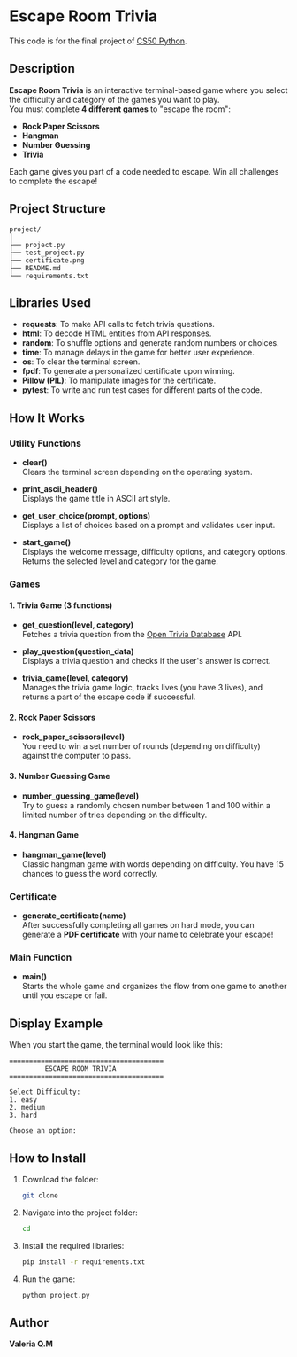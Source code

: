 # Escape Room Trivia

This code is for the final project of [CS50 Python](https://cs50.harvard.edu/python/2022/).

## Description
**Escape Room Trivia** is an interactive terminal-based game where you select the difficulty and category of the games you want to play.  
You must complete **4 different games** to "escape the room":

- **Rock Paper Scissors**  
- **Hangman**  
- **Number Guessing**  
- **Trivia**

Each game gives you part of a code needed to escape. Win all challenges to complete the escape!


## Project Structure
```
project/
│
├── project.py
├── test_project.py
├── certificate.png
├── README.md
└── requirements.txt
```


## Libraries Used
- **requests**: To make API calls to fetch trivia questions.
- **html**: To decode HTML entities from API responses.
- **random**: To shuffle options and generate random numbers or choices.
- **time**: To manage delays in the game for better user experience.
- **os**: To clear the terminal screen.
- **fpdf**: To generate a personalized certificate upon winning.
- **Pillow (PIL)**: To manipulate images for the certificate.
- **pytest**: To write and run test cases for different parts of the code.


## How It Works

### Utility Functions
- **clear()**  
  Clears the terminal screen depending on the operating system.

- **print_ascii_header()**  
  Displays the game title in ASCII art style.

- **get_user_choice(prompt, options)**  
  Displays a list of choices based on a prompt and validates user input.

- **start_game()**  
  Displays the welcome message, difficulty options, and category options. Returns the selected level and category for the game.


### Games

#### 1. Trivia Game (3 functions)
- **get_question(level, category)**  
  Fetches a trivia question from the [Open Trivia Database](https://opentdb.com/api_config.php) API.

- **play_question(question_data)**  
  Displays a trivia question and checks if the user's answer is correct.

- **trivia_game(level, category)**  
  Manages the trivia game logic, tracks lives (you have 3 lives), and returns a part of the escape code if successful.


#### 2. Rock Paper Scissors
- **rock_paper_scissors(level)**  
  You need to win a set number of rounds (depending on difficulty) against the computer to pass.


#### 3. Number Guessing Game
- **number_guessing_game(level)**  
  Try to guess a randomly chosen number between 1 and 100 within a limited number of tries depending on the difficulty.


#### 4. Hangman Game
- **hangman_game(level)**  
  Classic hangman game with words depending on difficulty. You have 15 chances to guess the word correctly.


### Certificate
- **generate_certificate(name)**  
  After successfully completing all games on hard mode, you can generate a **PDF certificate** with your name to celebrate your escape!


### Main Function
- **main()**  
  Starts the whole game and organizes the flow from one game to another until you escape or fail.


## Display Example
When you start the game, the terminal would look like this:

```
=======================================
         ESCAPE ROOM TRIVIA
=======================================

Select Difficulty:
1. easy
2. medium
3. hard

Choose an option: 
```


## How to Install

1. Download the folder:
   ```bash
   git clone 
   ```

2. Navigate into the project folder:
   ```bash
   cd 
   ```

3. Install the required libraries:
   ```bash
   pip install -r requirements.txt
   ```

4. Run the game:
   ```bash
   python project.py
   ```


## Author  

**Valeria Q.M** 

